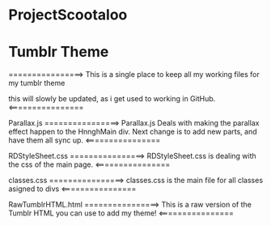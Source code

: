 ProjectScootaloo
================
Tumblr Theme 
================

================>
This is a single place to keep all my working files for my tumblr theme

this will slowly be updated, as i get used to working in GitHub.
<================


Parallax.js
================>
Parallax.js Deals with making the parallax effect happen to the HnnghMain div. Next change is to add new parts, and have them all sync up.
<================


RDStyleSheet.css
================>
RDStyleSheet.css is dealing with the css of the main page.
<================


classes.css
================>
classes.css is the main file for all classes asigned to divs 
<================


RawTumblrHTML.html
================>
This is a raw version of the Tumblr HTML you can use to add my theme!
<================